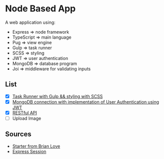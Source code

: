# Node Based App

A web application using:
- Express => node framework
- TypeScript => main language
- Pug => view engine
- Gulp => task runner 
- SCSS => styling
- JWT => user authentication
- MongoDB => database program
- Joi => middleware for validating inputs

## List
- [x] [Task Runner with Gulp && styling with SCSS](https://github.com/cescgie/Node-Based-App/tree/starter-gulp-scss)
- [x] [MongoDB connection with implementation of User Authentication using JWT](https://github.com/cescgie/Node-Based-App/tree/mongodb-jwt-auth)
- [x] [RESTful API](https://github.com/cescgie/Node-Based-App/tree/restful-api)
- [ ] Upload Image

## Sources
- [Starter from Brian Love](https://github.com/blove/typescript-express-starter)
- [Express Session](http://expressjs.com/en/resources/middleware/session.html#compatible-session-stores)
